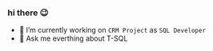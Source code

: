 ### hi there 😉

- 🔭 I’m currently working on `CRM Project` as `SQL Developer`
- 💬 Ask me everthing about T-SQL

